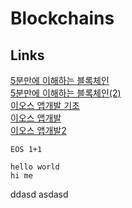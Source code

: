 # Blockchains

## Links

[5분만에 이해하는 블록체인](https://brunch.co.kr/@bumgeunsong/50)<br/>
[5분만에 이해하는 블록체인(2)](https://brunch.co.kr/@bumgeunsong/51)<br />
[이오스 앱개발 기초](https://infinitexlabs.com/first-steps-in-eos-blockchain-development/)<br />
[이오스 앱개발](https://infinitexlabs.com/eos-development-tutorial-part-1/)<br />
[이오스 앱개발2](https://infinitexlabs.com/eos-development-tutorial-part-2/)<br />

`EOS 1+1`

```
hello world
hi me
```
  ddasd
  asdasd
